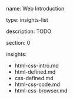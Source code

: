 name: Web Introduction

type: insights-list

description: TODO

section: 0

insights:
  - html-css-intro.md
  - html-defined.md
  - css-defined.md
  - html-css-code.md
  - html-css-browser.md